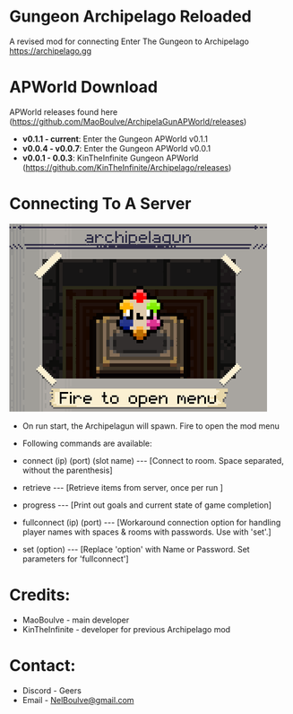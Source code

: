 # Gungeon Archipelago Reloaded
A revised mod for connecting Enter The Gungeon to Archipelago https://archipelago.gg


# APWorld Download
APWorld releases found here (https://github.com/MaoBoulve/ArchipelaGunAPWorld/releases)

* **v0.1.1 - current**: Enter the Gungeon APWorld v0.1.1
* **v0.0.4 - v0.0.7**: Enter the Gungeon APWorld v0.0.1
* **v0.0.1 - 0.0.3**: KinTheInfinite Gungeon APWorld (https://github.com/KinTheInfinite/Archipelago/releases)

# Connecting To A Server
![archipelagun sprite](archipelagun.png)

 * On run start, the Archipelagun will spawn. Fire to open the mod menu
 
 * Following commands are available:
 * connect (ip) (port) (slot name) --- [Connect to room. Space separated, without the parenthesis]
 * retrieve --- [Retrieve items from server, once per run ]
 * progress --- [Print out goals and current state of game completion]
 
 * fullconnect (ip) (port) --- [Workaround connection option for handling player names with spaces & rooms with passwords. Use with 'set'.]
 * set (option) --- [Replace 'option' with Name or Password. Set parameters for 'fullconnect']


# Credits:
 * MaoBoulve - main developer
 * KinTheInfinite - developer for previous Archipelago mod
 
# Contact:
 * Discord - Geers
 * Email - NelBoulve@gmail.com